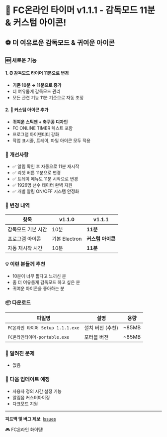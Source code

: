 # 🎉 FC온라인 타이머 v1.1.1 - 감독모드 11분 & 커스텀 아이콘!

## ⚽ 더 여유로운 감독모드 & 귀여운 아이콘

### 🆕 새로운 기능

#### 1. ⏰ 감독모드 타이머 11분으로 변경
- **기존 10분 → 11분으로 증가**
- 더 여유롭게 감독모드 관리
- 모든 관련 기능 11분 기준으로 자동 조정

#### 2. 🎨 커스텀 아이콘 추가
- **귀여운 스틱맨 + 축구공 디자인**
- FC ONLINE TIMER 텍스트 포함
- 프로그램 아이덴티티 강화
- 작업 표시줄, 트레이, 파일 아이콘 모두 적용

### 🔧 개선사항

- ✅ 알림 확인 후 자동으로 11분 재시작
- ✅ 리셋 버튼 11분으로 변경
- ✅ 트레이 메뉴도 11분 시작으로 변경
- ✅ 1926명 선수 데이터 완벽 지원
- ✅ 개별 알림 ON/OFF 시스템 안정화

### 📝 변경 내역

| 항목 | v1.1.0 | v1.1.1 |
|------|--------|--------|
| 감독모드 기본 시간 | 10분 | **11분** |
| 프로그램 아이콘 | 기본 Electron | **커스텀 아이콘** |
| 자동 재시작 시간 | 10분 | **11분** |

### 💡 이런 분들께 추천

- 10분이 너무 짧다고 느끼신 분
- 좀 더 여유롭게 감독모드 하고 싶은 분
- 귀여운 아이콘을 좋아하는 분

### 📦 다운로드

| 파일명 | 설명 | 용량 |
|--------|------|------| 
| `FC온라인 타이머 Setup 1.1.1.exe` | 설치 버전 (추천) | ~85MB |
| `FC온라인타이머-portable.exe` | 포터블 버전 | ~85MB |

### 🐛 알려진 문제
- 없음

### 📝 다음 업데이트 예정
- 사용자 정의 시간 설정 기능
- 알림음 커스터마이징
- 다크모드 지원

---

**피드백 및 버그 제보**: [Issues](https://github.com/SPRC0622/FCgammo/issues)

🎮 FC온라인 화이팅!